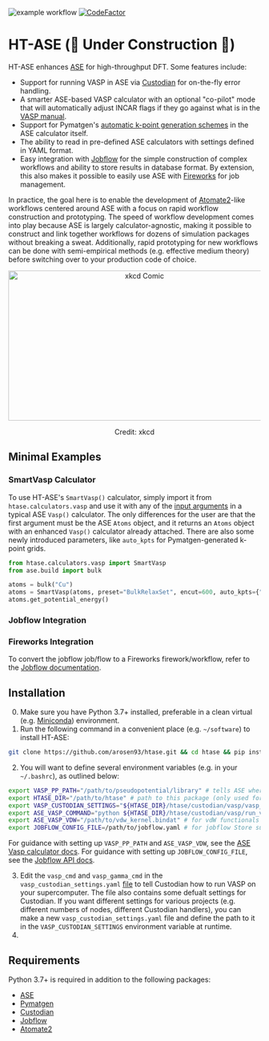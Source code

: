 ![example workflow](https://github.com/arosen93/htase/actions/workflows/workflow.yaml/badge.svg)
[![CodeFactor](https://www.codefactor.io/repository/github/arosen93/htase/badge)](https://www.codefactor.io/repository/github/arosen93/htase)

# HT-ASE (🚧 Under Construction 🚧)
HT-ASE enhances [ASE](https://wiki.fysik.dtu.dk/ase/index.html) for high-throughput DFT. Some features include:
- Support for running VASP in ASE via [Custodian](https://github.com/materialsproject/custodian) for on-the-fly error handling.
- A smarter ASE-based VASP calculator with an optional "co-pilot" mode that will automatically adjust INCAR flags if they go against what is in the [VASP manual](https://www.vasp.at/wiki/index.php/Main_page).
- Support for Pymatgen's [automatic k-point generation schemes](https://pymatgen.org/pymatgen.io.vasp.inputs.html?highlight=kpoints#pymatgen.io.vasp.inputs.Kpoints) in the ASE calculator itself.
- The ability to read in pre-defined ASE calculators with settings defined in YAML format.
- Easy integration with [Jobflow](https://materialsproject.github.io/jobflow/) for the simple construction of complex workflows and ability to store results in database format. By extension, this also makes it possible to easily use ASE with [Fireworks](https://github.com/materialsproject/fireworks) for job management.

In practice, the goal here is to enable the development of [Atomate2](https://github.com/materialsproject/atomate2)-like workflows centered around ASE with a focus on rapid workflow construction and prototyping. The speed of workflow development comes into play because ASE is largely calculator-agnostic, making it possible to construct and link together workflows for dozens of simulation packages without breaking a sweat. Additionally, rapid prototyping for new workflows can be done with semi-empirical methods (e.g. effective medium theory) before switching over to your production code of choice.
<p align="center">
<img src="https://imgs.xkcd.com/comics/standards_2x.png" alt="xkcd Comic" width="528" height="300">
<p align="center">
Credit: xkcd
</p>

## Minimal Examples
### SmartVasp Calculator
To use HT-ASE's `SmartVasp()` calculator, simply import it from `htase.calculators.vasp` and use it with any of the [input arguments](https://wiki.fysik.dtu.dk/ase/ase/calculators/vasp.html#ase.calculators.vasp.Vasp) in a typical ASE `Vasp()` calculator. The only differences for the user are that the first argument must be the ASE `Atoms` object, and it returns an `Atoms` object with an enhanced `Vasp()` calculator already attached. There are also some newly introduced parameters, like `auto_kpts` for Pymatgen-generated k-point grids.

```python
from htase.calculators.vasp import SmartVasp
from ase.build import bulk

atoms = bulk("Cu")
atoms = SmartVasp(atoms, preset="BulkRelaxSet", encut=600, auto_kpts={"reciprocal_density": 200})
atoms.get_potential_energy()
```

### Jobflow Integration

### Fireworks Integration
To convert the jobflow job/flow to a Fireworks firework/workflow, refer to the [Jobflow documentation](https://materialsproject.github.io/jobflow/jobflow.managers.html#module-jobflow.managers.fireworks).

## Installation
0. Make sure you have Python 3.7+ installed, preferable in a clean virtual (e.g. [Miniconda](https://docs.conda.io/en/latest/miniconda.html)) environment.
1. Run the following command in a convenient place (e.g. `~/software`) to install HT-ASE:
```bash
git clone https://github.com/arosen93/htase.git && cd htase && pip install -r requirements.txt && pip install -e .
```
2. You will want to define several environment variables (e.g. in your `~/.bashrc`), as outlined below:
```bash
export VASP_PP_PATH="/path/to/pseudopotential/library" # tells ASE where the VASP PAW pseudopotentials are
export HTASE_DIR="/path/to/htase" # path to this package (only used for convenience below)
export VASP_CUSTODIAN_SETTINGS="${HTASE_DIR}/htase/custodian/vasp/vasp_custodian_settings.yaml" # path to Custodian settings
export ASE_VASP_COMMAND="python ${HTASE_DIR}/htase/custodian/vasp/run_vasp_custodian.py" # tells ASE to run Custodian-powered VASP
export ASE_VASP_VDW="/path/to/vdw_kernel.bindat" # for vdW functionals (optional)
export JOBFLOW_CONFIG_FILE=/path/to/jobflow.yaml # for jobflow Store support (optional). 
```

For guidance with setting up `VASP_PP_PATH` and `ASE_VASP_VDW`, see the [ASE Vasp calculator docs](https://wiki.fysik.dtu.dk/ase/ase/calculators/vasp.html#pseudopotentials). For guidance with setting up `JOBFLOW_CONFIG_FILE`, see the [Jobflow API docs](https://materialsproject.github.io/jobflow/jobflow.settings.html?highlight=jobflow_config_file#jobflow.settings.JobflowSettings).

3. Edit the `vasp_cmd` and `vasp_gamma_cmd` in the `vasp_custodian_settings.yaml` [file](https://github.com/arosen93/HT-ASE/blob/main/htase/custodian/vasp_custodian_settings.yaml) to tell Custodian how to run VASP on your supercomputer. The file also contains some defualt settings for Custodian. If you want different settings for various projects (e.g. different numbers of nodes, different Custodian handlers), you can make a new `vasp_custodian_settings.yaml` file and define the path to it in the `VASP_CUSTODIAN_SETTINGS` environment variable at runtime.
4. 
## Requirements
Python 3.7+ is required in addition to the following packages:
- [ASE](https://gitlab.com/ase/ase)
- [Pymatgen](https://github.com/materialsproject/pymatgen)
- [Custodian](https://github.com/materialsproject/custodian)
- [Jobflow](https://github.com/materialsproject/jobflow)
- [Atomate2](https://github.com/materialsproject/atomate2)
